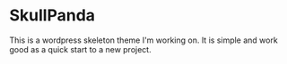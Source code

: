 # SkullPanda
This is a wordpress skeleton theme I'm working on. It is simple and work good
as a quick start to a new project.
